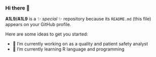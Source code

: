 ### Hi there 👋

**A1L9/A1L9** is a ✨ _special_ ✨ repository because its `README.md` (this file) appears on your GitHub profile.

Here are some ideas to get you started:

- 🔭 I’m currently working on as a quality and patient safety analyst
- 🌱 I’m currently learning R language and programming
